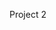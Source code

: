 Project 2
<!-- 

Lacy
Use at least one new library, package, or technology that we haven’t discussed (Tailwind)

Use Handlebars.js as the templating engine.
Have a polished UI.
Be responsive.


JONATHAN

Have a folder structure that meets the MVC paradigm.

Use MySQL and the Sequelize ORM for the database.

TEMUULEN

Include authentication (express-session and cookies).

Protect API keys and sensitive information with environment variables.
Be deployed using Heroku (with data).

Have both GET and POST routes for retrieving and adding new data.//Be interactive (i.e., accept and respond to user input).

All

Have a quality README (with unique name, description, technologies used, screenshot, and link to deployed application). 

Have a clean repository that meets quality coding standards (file structure, naming conventions, best practices for class/id naming conventions, indentation, quality comments, etc.).




 -->
